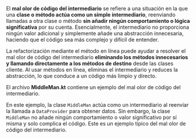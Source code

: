 El **mal olor de código del intermediario** se refiere a una situación en la que una **clase o método actúa como un simple intermediario**, reenviando llamadas a otra clase o método **sin añadir ningún comportamiento o lógica significativa** por su cuenta. Esencialmente, el intermediario no proporciona ningún valor adicional y simplemente añade una abstracción innecesaria, haciendo que el código sea más complejo y difícil de entender.

La refactorización mediante el método en línea puede ayudar a resolver el mal olor de código del intermediario **eliminando los métodos innecesarios y llamando directamente a los métodos de destino** desde las clases cliente. Al usar métodos en línea, eliminas el intermediario y reduces la abstracción, lo que conduce a un código más limpio y directo.

El archivo **MiddleMan.kt** contiene un ejemplo del mal olor de código del intermediario.

En este ejemplo, la clase `MiddleMan` actúa como un intermediario al reenviar la llamada a `DataProvider` para obtener datos. Sin embargo, la clase `MiddleMan` no añade ningún comportamiento o valor significativo por sí misma y solo complica el código. Este es un ejemplo típico del mal olor de código del intermediario.